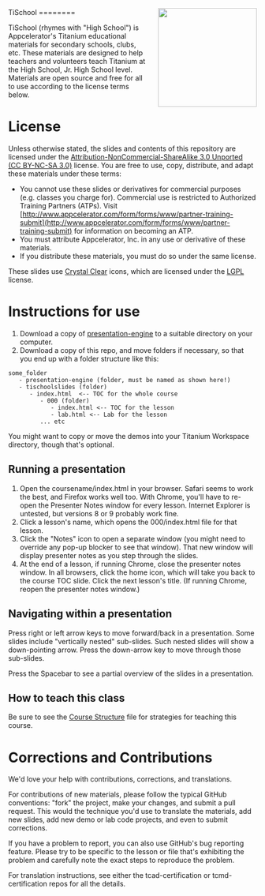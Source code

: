 <img src='http://robohash.org/https://github.com/appcelerator-training/TiSchool' style="float:right;margin:0 0 20px 20px;border:none;" width="200" height="200" align="right">
TiSchool
========

TiSchool (rhymes with "High School") is Appcelerator's Titanium educational materials for secondary schools, clubs, etc. These materials are designed to help teachers and volunteers teach Titanium at the High School, Jr. High School level. Materials are open source and free for all to use according to the license terms below.


# License

Unless otherwise stated, the slides and contents of this repository are licensed under the [Attribution-NonCommercial-ShareAlike 3.0 Unported (CC BY-NC-SA 3.0)](http://creativecommons.org/licenses/by-nc-sa/3.0/) license. You are free to use, copy, distribute, and adapt these materials under these terms:

* You cannot use these slides or derivatives for commercial purposes (e.g. classes you charge for). Commercial use is restricted to Authorized Training Partners (ATPs). Visit [http://www.appcelerator.com/form/forms/www/partner-training-submit](http://www.appcelerator.com/form/forms/www/partner-training-submit) for information on becoming an ATP.
* You must attribute Appcelerator, Inc. in any use or derivative of these materials.
* If you distribute these materials, you must do so under the same license.

These slides use [Crystal Clear](http://commons.wikimedia.org/wiki/Crystal_Clear) icons, which are licensed under the [LGPL](http://www.everaldo.com/crystal/?action=license) license.

# Instructions for use

1. Download a copy of [presentation-engine](https://github.com/appcelerator-training/presentation-engine) to a suitable directory on your computer.
2. Download a copy of this repo, and move folders if necessary, so that you end up with a folder structure like this:

```
some_folder  
   - presentation-engine (folder, must be named as shown here!)  
   - tischoolslides (folder)  
      - index.html  <-- TOC for the whole course  
         - 000 (folder)  
            - index.html <-- TOC for the lesson
            - lab.html <-- Lab for the lesson
         ... etc
```

You might want to copy or move the demos into your Titanium Workspace directory, though that's optional.

## Running a presentation

1. Open the coursename/index.html in your browser. Safari seems to work the best, and Firefox works well too. With Chrome, you'll have to re-open the Presenter Notes window for every lesson. Internet Explorer is untested, but versions 8 or 9 probably work fine.
2. Click a lesson's name, which opens the 000/index.html file for that lesson.
3. Click the "Notes" icon to open a separate window (you might need to override any pop-up blocker to see that window). That new window will display presenter notes as you step through the slides.
4. At the end of a lesson, if running Chrome, close the presenter notes window. In all browsers, click the home icon, which will take you back to the course TOC slide. Click the next lesson's title. (If running Chrome, reopen the presenter notes window.)

## Navigating within a presentation

Press right or left arrow keys to move forward/back in a presentation. Some slides include "vertically nested" sub-slides. Such nested slides will show a down-pointing arrow. Press the down-arrow key to move through those sub-slides.

Press the Spacebar to see a partial overview of the slides in a presentation.

## How to teach this class

Be sure to see the <a href='https://github.com/appcelerator-training/TiSchool/blob/master/course_structure.md'>Course Structure</a> file for strategies for teaching this course.


# Corrections and Contributions

We'd love your help with contributions, corrections, and translations. 

For contributions of new materials, please follow the typical GitHub conventions: "fork" the project, make your changes, and submit a pull request. This would the technique you'd use to translate the materials, add new slides, add new demo or lab code projects, and even to submit corrections.

If you have a problem to report, you can also use GitHub's bug reporting feature. Please try to be specific to the lesson or file that's exhibiting the problem and carefully note the exact steps to reproduce the problem.

For translation instructions, see either the tcad-certification or tcmd-certification repos for all the details.



